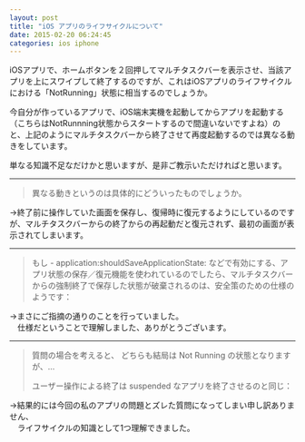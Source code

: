 ```yaml
---
layout: post
title: "iOS アプリのライフサイクルについて"
date: 2015-02-20 06:24:45
categories: ios iphone
---
```

<p>iOSアプリで、ホームボタンを２回押してマルチタスクバーを表示させ、当該アプリを上にスワイプして終了するのですが、これはiOSアプリのライフサイクルにおける「NotRunning」状態に相当するのでしょうか。</p>

<p>今自分が作っているアプリで、iOS端末実機を起動してからアプリを起動する（こちらはNotRunnning状態からスタートするので間違いないですよね）のと、上記のようにマルチタスクバーから終了させて再度起動するのでは異なる動きをしています。</p>

<p>単なる知識不足なだけかと思いますが、是非ご教示いただければと思います。</p>

<hr>

<blockquote>
  <p>異なる動きというのは具体的にどういったものでしょうか。</p>
</blockquote>

<p>→終了前に操作していた画面を保存し、復帰時に復元するようにしているのですが、マルチタスクバーからの終了からの再起動だと復元されず、最初の画面が表示されてしまいます。</p>

<hr>

<blockquote>
  <p>もし - application:shouldSaveApplicationState: などで有効にする、アプリ状態の保存／復元機能を使われているのでしたら、マルチタスクバーからの強制終了で保存した状態が破棄されるのは、安全策のための仕様のようです：</p>
</blockquote>

<p>→まさにご指摘の通りのことを行っていました。<br>
　仕様だということで理解しました、ありがとうございます。</p>

<hr>

<blockquote>
  <p>質問の場合を考えると、 どちらも結局は Not Running の状態となりますが、…</p>
  
  <p>ユーザー操作による終了は suspended なアプリを終了させるのと同じ：</p>
</blockquote>

<p>→結果的には今回の私のアプリの問題とズレた質問になってしまい申し訳ありません、<br>
　ライフサイクルの知識として1つ理解できました。</p>
